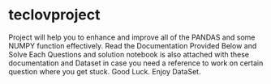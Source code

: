 # teclovproject
Project will help you to enhance and improve all of the PANDAS and some NUMPY function effectively. Read the Documentation Provided Below and Solve Each Questions and solution notebook is also attached with these documentation and Dataset in case you need a reference to work on certain question where you get stuck.  Good Luck. Enjoy DataSet.
